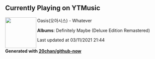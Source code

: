 ## Currently Playing on YTMusic

[<img align="left" width="100" src="https://lh3.googleusercontent.com/I9nU6QIPVMvC2vyjZY3ZIHBXmRTDS_dhC7IBd-ZCZuI6Le7zpXkh525v9EgI6qT_mzONzVZgmwVw96FG">](https://music.youtube.com/watch?v=LA279p9K7GY)

Oasis(오아시스) - Whatever

**Albums**: Definitely Maybe (Deluxe Edition Remastered)

Last updated at 03/11/2021 21:44

#### Generated with [20chan/github-now](https://github.com/20chan/github-now)


<!--
**20chan/20chan** is a ✨ _special_ ✨ repository because its `README.md` (this file) appears on your GitHub profile.

Here are some ideas to get you started:

- 🔭 I’m currently working on ...
- 🌱 I’m currently learning ...
- 👯 I’m looking to collaborate on ...
- 🤔 I’m looking for help with ...
- 💬 Ask me about ...
- 📫 How to reach me: ...
- 😄 Pronouns: ...
- ⚡ Fun fact: ...
-->
